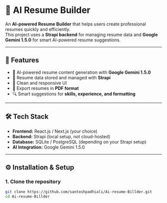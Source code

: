 # 📝 AI Resume Builder

An **AI-powered Resume Builder** that helps users create professional resumes quickly and efficiently.  
This project uses a **Strapi backend** for managing resume data and **Google Gemini 1.5.0** for smart AI-powered resume suggestions.  

---

## 🚀 Features
- 🤖 AI-powered resume content generation with **Google Gemini 1.5.0**  
- 📂 Resume data stored and managed with **Strapi**  
- 🎨 Clean and responsive UI  
- 📄 Export resumes in **PDF format**  
- 🔍 Smart suggestions for **skills, experience, and formatting**  

---

## 🛠️ Tech Stack
- **Frontend:** React.js / Next.js (your choice)  
- **Backend:** Strapi (local setup, not cloud-hosted)  
- **Database:** SQLite / PostgreSQL (depending on your Strapi setup)  
- **AI Integration:** Google Gemini 1.5.0  

---

## ⚙️ Installation & Setup

### 1. Clone the repository
```bash
git clone https://github.com/santoshpadhiali/Ai-resume-Billder.git
cd Ai-resume-Billder


